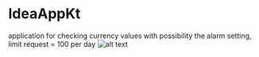# IdeaAppKt
application for checking currency values with possibility the alarm setting, limit request  = 100 per day
![alt text](https://github.com/cr0nil/IdeaAppKt/blob/master/ezgif.com-video-to-gif.gif "Logo Title Text 1")
